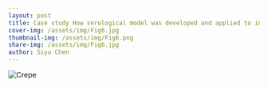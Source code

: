 ```yaml
---
layout: post
title: Case study How serological model was developed and applied to inform COVID-19 responses in Afghanistan; the Lancet in press
cover-img: /assets/img/Fig6.jpg
thumbnail-img: /assets/img/Fig6.png
share-img: /assets/img/Fig6.jpg
author: Siyu Chen
---
```

![Crepe](https://beautifuljekyll.com/assets/img/Fig4.jpg)

